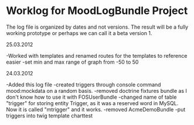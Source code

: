 Worklog for MoodLogBundle Project
==================================

The log file is organized by dates and not versions. The result will be a fully working prototype or perhaps we
can call it a beta version 1.

25.03.2012

-Worked with templates and renamed routes for the templates to reference easier
-set min and max range of graph from -50 to 50


24.03.2012

-Added this log file
-created triggers through console command mood:mockdata on a random basis.
-removed doctrine fixtures bundle as I don't know how to use it with FOSUserBundle
-changed name of table "trigger" for storing entity Trigger, as it was a reserved word in MySQL. Now it
	is called "mtrigger" and it works.
-removed AcmeDemoBundle
-put triggers into twig template charttest